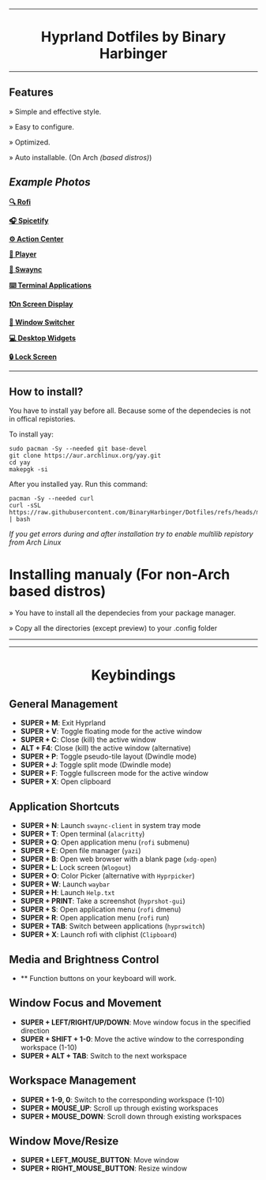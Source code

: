 
----------------------------------------------------------------------------------------

<h1 align="center">Hyprland Dotfiles by Binary Harbinger</h1>

----------------------------------------------------------------------------------------

## Features

» Simple and effective style.

» Easy to configure.

» Optimized.

» Auto installable. (On Arch *(based distros)*)

## *Example Photos*

[**🔍 Rofi**](https://raw.githubusercontent.com/BinaryHarbinger/Dotfiles/main/preview/rofi.png)

[**🎧 Spicetify**](https://raw.githubusercontent.com/BinaryHarbinger/Dotfiles/main/preview/spicetify.png)

[**⚙️ Action Center**](https://raw.githubusercontent.com/BinaryHarbinger/Dotfiles/main/preview/center.png)

[**🎵 Player**](https://raw.githubusercontent.com/BinaryHarbinger/Dotfiles/main/preview/player.png)

[**🔔 Swaync**](https://raw.githubusercontent.com/BinaryHarbinger/Dotfiles/main/preview/swaync.png)

[**⌨️ Terminal Applications**](https://raw.githubusercontent.com/BinaryHarbinger/Dotfiles/main/preview/terminal.png)

[**❗On Screen Display**](https://raw.githubusercontent.com/BinaryHarbinger/Dotfiles/main/preview/osd.png)

[**🔄 Window Switcher**](https://raw.githubusercontent.com/BinaryHarbinger/Dotfiles/main/preview/switcher.png)

[**💻 Desktop Widgets**](https://raw.githubusercontent.com/BinaryHarbinger/Dotfiles/main/preview/desktop.png)

[**🔒 Lock Screen**](https://raw.githubusercontent.com/BinaryHarbinger/Dotfiles/main/preview/hyprlock.png)

----------------------------------------------------------------------------------------

## How to install?

You have to install yay before all. Because some of the dependecies is not in offical repistories.

To install yay: 
```
sudo pacman -Sy --needed git base-devel
git clone https://aur.archlinux.org/yay.git
cd yay
makepgk -si
```

After you installed yay. Run this command:
```
pacman -Sy --needed curl
curl -sSL https://raw.githubusercontent.com/BinaryHarbinger/Dotfiles/refs/heads/main/install.sh | bash

```
_If you get errors during and after installation try to enable multilib repistory from Arch Linux_

# Installing manualy (For non-Arch based distros)

» You have to install all the dependecies from your package manager.

» Copy all the directories (except preview) to your .config folder

***


----------------------------------------------------------------------------------------

<h1 align="center">Keybindings</h1>

## General Management
- **SUPER + M**: Exit Hyprland
- **SUPER + V**: Toggle floating mode for the active window
- **SUPER + C**: Close (kill) the active window
- **ALT + F4**: Close (kill) the active window (alternative)
- **SUPER + P**: Toggle pseudo-tile layout (Dwindle mode)
- **SUPER + J**: Toggle split mode (Dwindle mode)
- **SUPER + F**: Toggle fullscreen mode for the active window
- **SUPER + X**: Open clipboard

## Application Shortcuts
- **SUPER + N**: Launch `swaync-client` in system tray mode
- **SUPER + T**: Open terminal (`alacritty`)
- **SUPER + Q**: Open application menu (`rofi` submenu)
- **SUPER + E**: Open file manager (`yazi`)
- **SUPER + B**: Open web browser with a blank page (`xdg-open`)
- **SUPER + L**: Lock screen (`Wlogout`)
- **SUPER + O**: Color Picker (alternative with `Hyprpicker`)
- **SUPER + W**: Launch `waybar`
- **SUPER + H**: Launch `Help.txt`
- **SUPER + PRINT**: Take a screenshot (`hyprshot-gui`)
- **SUPER + S**: Open application menu (`rofi` dmenu)
- **SUPER + R**: Open application menu (`rofi` run)
- **SUPER + TAB**: Switch between applications (`hyprswitch`)
- **SUPER + X**: Launch rofi with cliphist (`Clipboard`)

## Media and Brightness Control
- ** Function buttons on your keyboard will work.

## Window Focus and Movement
- **SUPER + LEFT/RIGHT/UP/DOWN**: Move window focus in the specified direction
- **SUPER + SHIFT + 1-0**: Move the active window to the corresponding workspace (1-10)
- **SUPER + ALT + TAB**: Switch to the next workspace

## Workspace Management
- **SUPER + 1-9, 0**: Switch to the corresponding workspace (1-10)
- **SUPER + MOUSE_UP**: Scroll up through existing workspaces
- **SUPER + MOUSE_DOWN**: Scroll down through existing workspaces

## Window Move/Resize
- **SUPER + LEFT_MOUSE_BUTTON**: Move window
- **SUPER + RIGHT_MOUSE_BUTTON**: Resize window

